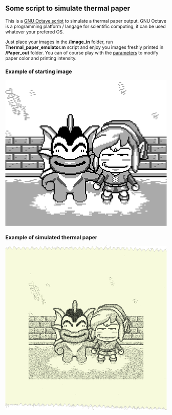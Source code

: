 ## Some script to simulate thermal paper

This is a [GNU Octave script](https://octave.org/) to simulate a thermal paper output. GNU Octave is a programming platform / langage for scientific computing, it can be used whatever your prefered OS.

Just place your images in the **/Image_in** folder, run **Thermal_paper_emulator.m** script and enjoy you images freshly printed in **/Paper_out** folder. You can of course play with the [parameters](https://github.com/Raphael-Boichot/The-TinyGB-Printer/blob/11cf0198a5f711a38a46dcad767c037ce5f8676b/SD/Paper_emulator/Thermal_paper_emulator.m#L9) to modify paper color and printing intensity.

### Example of starting image
![alt](/SD/Paper_emulator/Image_in/0001839.png)

### Example of simulated thermal paper
![alt](/SD/Paper_emulator/Paper_out/printerPaper-dark8-0001839.png)

